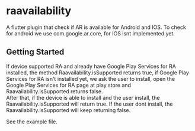 # raavailability
A flutter plugin that check if AR is available for Android and IOS. To check for android we use
com.google.ar.core, for IOS isnt implemented yet.

## Getting Started
If device supported RA and already have Google Play Services for RA installed, the method Raavailability.isSupported returns true,
if Google Play Services for RA isn't installed yet, we ask the user to install, open the Google 
Play Services for RA page at play store and Raavailability.isSupported  returns false.  
After that, if the device is able to install and the user install, the Raavailability.isSupported 
will return true. If the user dont install, the Raavailability.isSupported will keep returning false.

See the example file.
